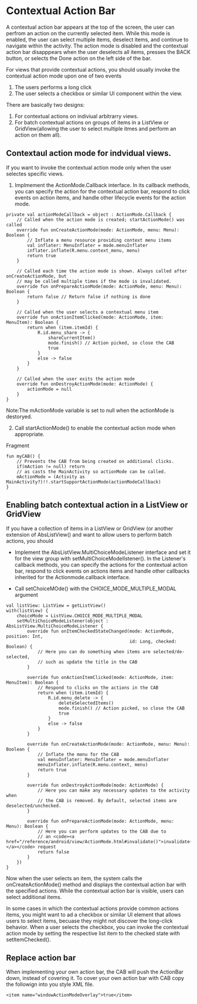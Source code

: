 # Contextual Action Bar
A contextual action bar appears at the top of the screen, the user can perfrom an action on the currently selected item. While this mode is enabled, the user can select multiple items, deselect items, and continue to navigate within the activity. The action mode is disabled and the contextual action bar disapppears when the user deselects all items, presses the BACK button, or selects the Done action on the left side of the bar. 

For views that provide contextual actions, you should usually invoke the contextual action mode upon one of two events 

1. The users performs a long click
2. The user selects a checkbox or similar UI component within the view. 

There are basically two designs: 
1. For contextual actions on indiviual arbitrarry views. 
2. For batch contextual actions on groups of items in a ListView or GridView(allowing the user to select multiple itmes and perform an action on them all). 
## Contextaul action mode for indvidual views. 
If you want to invoke the contextual action mode only when the user selectes specific views. 

1. Implmement the ActionMode.Callback interface. In its callback methods, you can specify the action for the contextual action bar, respond to click events on action items, and handle other lifecycle events for the action mode. 
 
```
private val actionModeCallback = object : ActionMode.Callback {
    // Called when the action mode is created; startActionMode() was called
    override fun onCreateActionMode(mode: ActionMode, menu: Menu): Boolean {
        // Inflate a menu resource providing context menu items
        val inflater: MenuInflater = mode.menuInflater
        inflater.inflate(R.menu.context_menu, menu)
        return true
    }

    // Called each time the action mode is shown. Always called after onCreateActionMode, but
    // may be called multiple times if the mode is invalidated.
    override fun onPrepareActionMode(mode: ActionMode, menu: Menu): Boolean {
        return false // Return false if nothing is done
    }

    // Called when the user selects a contextual menu item
    override fun onActionItemClicked(mode: ActionMode, item: MenuItem): Boolean {
        return when (item.itemId) {
            R.id.menu_share -> {
                shareCurrentItem()
                mode.finish() // Action picked, so close the CAB
                true
            }
            else -> false
        }
    }

    // Called when the user exits the action mode
    override fun onDestroyActionMode(mode: ActionMode) {
        actionMode = null
    }
}
```
Note:The mActionMode variable is set to null when the actionMode is destoryed. 

2. Call startActionMode() to enable the contextual action mode when appropriate.  

Fragment
```
fun myCAB() {
    // Prevents the CAB from being created on additional clicks. 
    if(mAction != null) return 
    // as casts the MainActivity so actionMode can be called. 
    mActionMode = (Activity as MainActivity?)!!.startSupportActionMode(actionModeCallback)
}
```



## Enabling batch contextual action in a ListView or GridView
If you have a collection of items in a ListView or GridView (or another extension of AbsListView() and want to allow users to perform batch actions, you should
- Implement the AbsListView.MultiChoiceModeListener interface and set it for the view group with setMultiChoiceModelIstener(). In the Listener's callback methods, you can specify the actions for the contextual action bar, respond to click events on actions items and handle other callbacks inherited for the Actionmode.callback interface. 

- Call setChoiceMOde() with the CHOICE_MODE_MULTIPLE_MODAL argument

```
val listView: ListView = getListView()
with(listView) {
    choiceMode = ListView.CHOICE_MODE_MULTIPLE_MODAL
    setMultiChoiceModeListener(object : AbsListView.MultiChoiceModeListener {
        override fun onItemCheckedStateChanged(mode: ActionMode, position: Int,
                                               id: Long, checked: Boolean) {
            // Here you can do something when items are selected/de-selected,
            // such as update the title in the CAB
        }

        override fun onActionItemClicked(mode: ActionMode, item: MenuItem): Boolean {
            // Respond to clicks on the actions in the CAB
            return when (item.itemId) {
                R.id.menu_delete -> {
                    deleteSelectedItems()
                    mode.finish() // Action picked, so close the CAB
                    true
                }
                else -> false
            }
        }

        override fun onCreateActionMode(mode: ActionMode, menu: Menu): Boolean {
            // Inflate the menu for the CAB
            val menuInflater: MenuInflater = mode.menuInflater
            menuInflater.inflate(R.menu.context, menu)
            return true
        }

        override fun onDestroyActionMode(mode: ActionMode) {
            // Here you can make any necessary updates to the activity when
            // the CAB is removed. By default, selected items are deselected/unchecked.
        }

        override fun onPrepareActionMode(mode: ActionMode, menu: Menu): Boolean {
            // Here you can perform updates to the CAB due to
            // an <code><a href="/reference/android/view/ActionMode.html#invalidate()">invalidate()</a></code> request
            return false
        }
    })
}
```

Now when the user selects an item, the system calls the onCreateActionMode() method and displays the contextual action bar with the specified actions. While the contextual action bar is visible, users can select additional items. 

In some cases in which the contextual actions provide common actions items, you might want to ad a checkbox or similar UI element that allows users to select items, becuase they might not discover the long-click behavior. When a user selects the checkbox, you can invoke the contextual action mode by setting the respective list item to the checked state with setItemChecked(). 

## Replace action bar
When implementing your own action bar, the CAB will push the ActionBar down, instead of covering it. To cover your own action bar with CAB copy the followign into you style XML file. 
```
<item name="windowActionModeOverlay">true</item>
```
